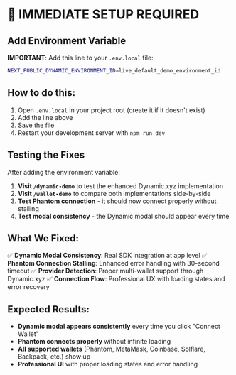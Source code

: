 # 🚀 IMMEDIATE SETUP REQUIRED

## Add Environment Variable

**IMPORTANT**: Add this line to your `.env.local` file:

```bash
NEXT_PUBLIC_DYNAMIC_ENVIRONMENT_ID=live_default_demo_environment_id
```

## How to do this:

1. Open `.env.local` in your project root (create it if it doesn't exist)
2. Add the line above
3. Save the file
4. Restart your development server with `npm run dev`

## Testing the Fixes

After adding the environment variable:

1. **Visit `/dynamic-demo`** to test the enhanced Dynamic.xyz implementation
2. **Visit `/wallet-demo`** to compare both implementations side-by-side
3. **Test Phantom connection** - it should now connect properly without stalling
4. **Test modal consistency** - the Dynamic modal should appear every time

## What We Fixed:

✅ **Dynamic Modal Consistency**: Real SDK integration at app level
✅ **Phantom Connection Stalling**: Enhanced error handling with 30-second timeout
✅ **Provider Detection**: Proper multi-wallet support through Dynamic.xyz
✅ **Connection Flow**: Professional UX with loading states and error recovery

## Expected Results:

- **Dynamic modal appears consistently** every time you click "Connect Wallet"
- **Phantom connects properly** without infinite loading
- **All supported wallets** (Phantom, MetaMask, Coinbase, Solflare, Backpack, etc.) show up
- **Professional UI** with proper loading states and error handling
